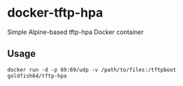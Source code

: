 # docker-tftp-hpa
Simple Alpine-based tftp-hpa Docker container

## Usage
```docker run -d -p 69:69/udp -v /path/to/files:/tftpboot goldfish64/tftp-hpa```
